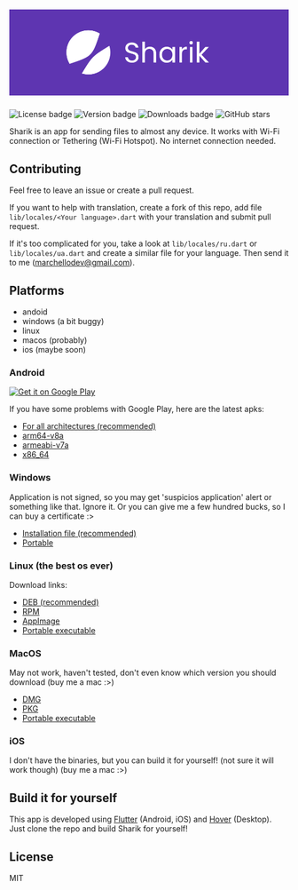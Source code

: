 # ![App logo]
![License badge]
![Version badge]
![Downloads badge]
![GitHub stars](https://img.shields.io/github/stars/marchellodev/sharik?style=social)

Sharik is an app for sending files to almost any device. It works with Wi-Fi connection or Tethering (Wi-Fi Hotspot). No internet connection needed.

## Contributing
Feel free to leave an issue or create a pull request.

If you want to help with translation, create a fork of this repo, add file `lib/locales/<Your language>.dart` with your translation and submit pull request.

If it's too complicated for you, take a look at `lib/locales/ru.dart` or `lib/locales/ua.dart` and create a similar file for your language. Then send it to me ([marchellodev@gmail.com](mailto:marchellodev@gmail.com)).


## Platforms
- andoid
- windows (a bit buggy)
- linux
- macos (probably)
- ios (maybe soon)


### Android
<a href='https://play.google.com/store/apps/details?id=dev.marchello.sharik&pcampaignid=pcampaignidMKT-Other-global-all-co-prtnr-py-PartBadge-Mar2515-1'><img alt='Get it on Google Play' src='https://play.google.com/intl/en_us/badges/static/images/badges/en_badge_web_generic.png' width="200"/></a>

If you have some problems with Google Play, here are the latest apks:
- [For all architectures (recommended)](https://github.com/marchellodev/sharik/releases/download/v2.0.0/sharik_v2_android.apk)
- [arm64-v8a](https://github.com/marchellodev/sharik/releases/download/v2.0.0/sharik_v2_android_arm64_v8a.apk)
- [armeabi-v7a](https://github.com/marchellodev/sharik/releases/download/v2.0.0/sharik_v2_android_armeabi_v7a.apk)
- [x86_64](https://github.com/marchellodev/sharik/releases/download/v2.0.0/sharik_v2_android_x86_64.apk)


### Windows
Application is not signed, so you may get 'suspicios application' alert or something like that. Ignore it. Or you can give me a few hundred bucks, so I can buy a certificate :>

- [Installation file (recommended)](https://github.com/marchellodev/sharik/releases/download/v2.0.0/sharik_v2_windows.msi)
- [Portable](https://github.com/marchellodev/sharik/releases/download/v2.0.0/sharik_v2_windows.zip)



### Linux (the best os ever)
Download links:
- [DEB (recommended)](https://github.com/marchellodev/sharik/releases/download/v2.0.0/sharik_v2_linux.deb)
- [RPM](https://github.com/marchellodev/sharik/releases/download/v2.0.0/sharik_v2_linux.rpm)
- [AppImage](https://github.com/marchellodev/sharik/releases/download/v2.0.0/sharik_v2_linux.AppImage)
- [Portable executable](https://github.com/marchellodev/sharik/releases/download/v2.0.0/sharik_v2_linux.zip)


### MacOS
May not work, haven't tested, don't even know which version you should download (buy me a mac :>)

- [DMG](https://github.com/marchellodev/sharik/releases/download/v2.0.0/sharik_v2_darwin.dmg)
- [PKG](https://github.com/marchellodev/sharik/releases/download/v2.0.0/sharik_v2_darwin.pkg)
- [Portable executable](https://github.com/marchellodev/sharik/releases/download/v2.0.0/sharik_v2_darwin.zip)

### iOS
I don't have the binaries, but you can build it for yourself! (not sure it will work though) (buy me a mac :>)


## Build it for yourself
This app is developed using [Flutter](https://flutter.dev) (Android, iOS) and [Hover](https://hover.build)  (Desktop). Just clone the repo and build Sharik for yourself!

## License
MIT

[App logo]: media/banner.png
[Downloads badge]: https://img.shields.io/github/downloads/marchellodev/sharik/total
[License badge]: https://img.shields.io/github/license/marchellodev/sharik
[Version badge]: https://img.shields.io/github/v/release/marchellodev/sharik
